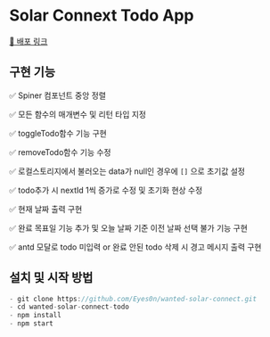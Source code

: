 # Solar Connext Todo App

[🔗 배포 링크](https://solar-connect-todo-app.netlify.app)

## 구현 기능

✅ Spiner 컴포넌트 중앙 정렬

✅ 모든 함수의 매개변수 및 리턴 타입 지정

✅ toggleTodo함수 기능 구현

✅ removeTodo함수 기능 수정

✅ 로컬스토리지에서 불러오는 data가 null인 경우에 `[]` 으로 초기값 설정

✅ todo추가 시 nextId 1씩 증가로 수정 및 초기화 현상 수정

✅ 현재 날짜 출력 구현

✅ 완료 목표일 기능 추가 및 오늘 날짜 기준 이전 날짜 선택 불가 기능 구현

✅ antd 모달로 todo 미입력 or 완료 안된 todo 삭제 시 경고 메시지 출력 구현

## 설치 및 시작 방법

```js
- git clone https://github.com/Eyes0n/wanted-solar-connect.git
- cd wanted-solar-connect-todo
- npm install
- npm start
```
